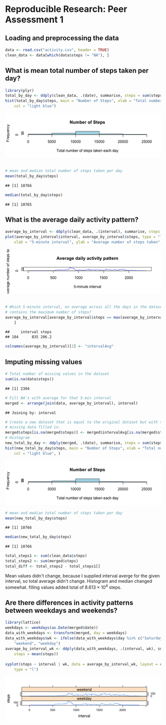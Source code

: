 

# Reproducible Research: Peer Assessment 1


## Loading and preprocessing the data

```r
data <- read.csv("activity.csv", header = TRUE)
clean_data <- data[which(data$steps != "NA"), ]
```

## What is mean total number of steps taken per day?

```r
library(plyr)
total_by_day <- ddply(clean_data, .(date), summarise, steps = sum(steps))
hist(total_by_day$steps, main = "Number of Steps", xlab = "Total number of steps taken each day", 
    col = "light blue")
```

![plot of chunk unnamed-chunk-2](figure/unnamed-chunk-2.png) 

```r

# mean and median total number of steps taken per day
mean(total_by_day$steps)
```

```
## [1] 10766
```

```r
median(total_by_day$steps)
```

```
## [1] 10765
```

## What is the average daily activity pattern?

```r
average_by_interval <- ddply(clean_data, .(interval), summarise, steps = mean(steps))
plot(average_by_interval$interval, average_by_interval$steps, type = "l", col = "blue", 
    xlab = "5-minute interval", ylab = "Average number of steps taken", main = "Average daily activity pattern")
```

![plot of chunk unnamed-chunk-3](figure/unnamed-chunk-3.png) 

```r

# Which 5-minute interval, on average across all the days in the dataset,
# contains the maximum number of steps?
average_by_interval[average_by_interval$steps == max(average_by_interval$steps), 
    ]
```

```
##     interval steps
## 104      835 206.2
```

```r
colnames(average_by_interval)[2] <- "intervalAvg"
```

## Imputing missing values

```r
# Total number of missing values in the dataset
sum(is.na(data$steps))
```

```
## [1] 2304
```

```r
# Fill NA's with average for that 5-min interval
merged <- arrange(join(data, average_by_interval), interval)
```

```
## Joining by: interval
```

```r
# Create a new dataset that is equal to the original dataset but with the
# missing data filled in.
merged$steps[is.na(merged$steps)] <- merged$intervalAvg[is.na(merged$steps)]
# Histogram
new_total_by_day <- ddply(merged, .(date), summarise, steps = sum(steps))
hist(new_total_by_day$steps, main = "Number of Steps", xlab = "Total number of steps taken each day", 
    col = "light blue", )
```

![plot of chunk unnamed-chunk-4](figure/unnamed-chunk-4.png) 

```r
# mean and median total number of steps taken per day
mean(new_total_by_day$steps)
```

```
## [1] 10766
```

```r
median(new_total_by_day$steps)
```

```
## [1] 10766
```

```r
total_steps1 <- sum(clean_data$steps)
total_steps2 <- sum(merged$steps)
total_diff <- total_steps2 - total_steps1[]
```

Mean values didn't change, because I supplied interval averge for the given interval, so total average didn't change. Histogram and median changed somewhat. filling values added total of 8.613 &times; 10<sup>4</sup> steps.

## Are there differences in activity patterns between weekdays and weekends?

```r
library(lattice)
weekdays <- weekdays(as.Date(merged$date))
data_with_weekdays <- transform(merged, day = weekdays)
data_with_weekdays$wk <- ifelse(data_with_weekdays$day %in% c("Saturday", "Sunday"), 
    "weekend", "weekday")
average_by_interval_wk <- ddply(data_with_weekdays, .(interval, wk), summarise, 
    steps = mean(steps))

xyplot(steps ~ interval | wk, data = average_by_interval_wk, layout = c(1, 2), 
    type = "l")
```

![plot of chunk unnamed-chunk-5](figure/unnamed-chunk-5.png) 



